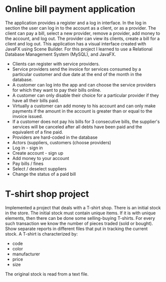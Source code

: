 # Online bill payment application
The application provides a register and a log in interface. In the log in section the user can log in to the account as a client, or as a provider. The client can pay a bill, select a new provider, remove a provider, add money to the account, and log out. The provider can view its clients, create a bill for a client and log out. This application has a visual interface created with JavaFX using Scene Builder. For this project I learned to use a Relational Database Management System (MySQL), and JavaFX.

- Clients can register with service providers.
- Service providers send the invoice for services consumed by a particular customer and due date at the end of the month in the database.
- A customer can log into the app and can choose the service providers for which they want to pay their bills online.
- A customer can only disable their choice for a particular provider if they have all their bills paid.
- Virtually a customer can add money to his account and can only make payments if the amount in the account is greater than or equal to the invoice issued.
- If a customer does not pay his bills for 3 consecutive bills, the supplier's services will be canceled after all debts have been paid and the equivalent of a fine paid.
 
- Providers are hard-coded in the database
- Actors (suppliers, customers (choose providers)
- Log in - sign in
- Create account - sign up
- Add money to your account
- Pay bills / fines
- Select / deselect suppliers
- Change the status of a paid bill

# T-shirt shop project
Implemented a project that deals with a T-shirt shop. There is an initial stock in the store.
The initial stock must contain unique items. If it is with unique elements, then there can be done
some selling-buying T-shirts. For every such transaction we know the number of pieces
traded (sold or bought). Show separate reports in different files that put in
tracking the current stock.
A T-shirt is characterized by:
- code
- color
- manufacturer
- price
- size

The original stock is read from a text file.
